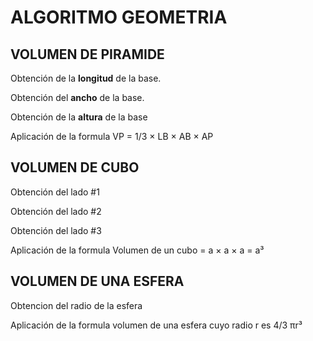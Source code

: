 # ALGORITMO GEOMETRIA
## VOLUMEN DE PIRAMIDE
Obtención de la **longitud** de la base. 

Obtención del **ancho** de la base.  

Obtención de la **altura** de la base  

Aplicación de la formula VP = 1/3 × LB × AB × AP  

## VOLUMEN DE CUBO
Obtención del lado #1

Obtención del lado #2

Obtención del lado #3

Aplicación de la formula Volumen de un cubo = a × a × a = a³

## VOLUMEN DE UNA ESFERA

Obtencion del radio de la esfera

Aplicación de la formula volumen de una esfera cuyo radio r es 4/3 πr³
